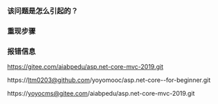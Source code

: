 ### 该问题是怎么引起的？



### 重现步骤



### 报错信息




https://gitee.com/aiabpedu/asp.net-core-mvc-2019.git

https://ltm0203@github.com/yoyomooc/asp.net-core--for-beginner.git

https://yoyocms@gitee.com/aiabpedu/asp.net-core-mvc-2019.git